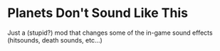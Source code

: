 ﻿# Planets Don't Sound Like This
 Just a (stupid?) mod that changes some of the in-game sound effects (hitsounds, death sounds, etc...)
